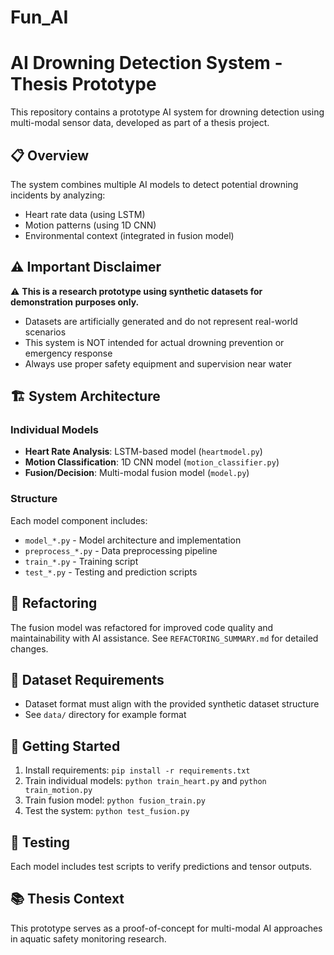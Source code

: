 # Fun_AI

# AI Drowning Detection System - Thesis Prototype

This repository contains a prototype AI system for drowning detection using multi-modal sensor data, developed as part of a thesis project.

## 📋 Overview

The system combines multiple AI models to detect potential drowning incidents by analyzing:
- Heart rate data (using LSTM)
- Motion patterns (using 1D CNN)
- Environmental context (integrated in fusion model)

## ⚠️ Important Disclaimer

⚠️ **This is a research prototype using synthetic datasets for demonstration purposes only.**
- Datasets are artificially generated and do not represent real-world scenarios
- This system is NOT intended for actual drowning prevention or emergency response
- Always use proper safety equipment and supervision near water

## 🏗️ System Architecture

### Individual Models
- **Heart Rate Analysis**: LSTM-based model (`heartmodel.py`)
- **Motion Classification**: 1D CNN model (`motion_classifier.py`)
- **Fusion/Decision**: Multi-modal fusion model (`model.py`)

### Structure
Each model component includes:
- `model_*.py` - Model architecture and implementation
- `preprocess_*.py` - Data preprocessing pipeline
- `train_*.py` - Training script
- `test_*.py` - Testing and prediction scripts

## 🔄 Refactoring
The fusion model was refactored for improved code quality and maintainability with AI assistance. See `REFACTORING_SUMMARY.md` for detailed changes.

## 📁 Dataset Requirements
- Dataset format must align with the provided synthetic dataset structure
- See `data/` directory for example format

## 🚀 Getting Started
1. Install requirements: `pip install -r requirements.txt`
2. Train individual models: `python train_heart.py` and `python train_motion.py`
3. Train fusion model: `python fusion_train.py`
4. Test the system: `python test_fusion.py`

## 🧪 Testing
Each model includes test scripts to verify predictions and tensor outputs.

## 📚 Thesis Context
This prototype serves as a proof-of-concept for multi-modal AI approaches in aquatic safety monitoring research.
